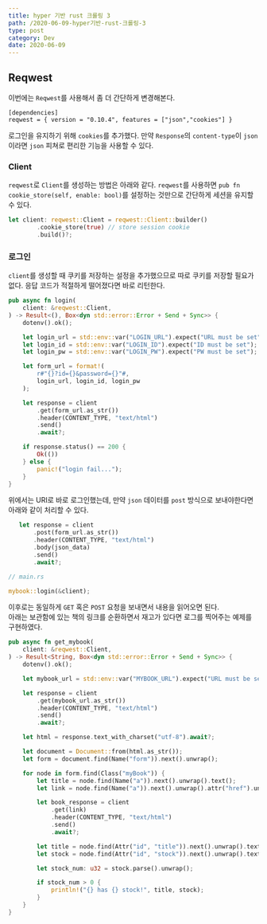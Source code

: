 ```yaml
---
title: hyper 기반 rust 크롤링 3
path: /2020-06-09-hyper기반-rust-크롤링-3
type: post
category: Dev
date: 2020-06-09
---
```


## Reqwest

이번에는 `Reqwest`를 사용해서 좀 더 간단하게 변경해본다.

```
[dependencies]
reqwest = { version = "0.10.4", features = ["json","cookies"] }

```

로그인을 유지하기 위해 `cookies`를 추가했다. 만약 `Response`의 `content-type`이 `json`이라면 `json` 피쳐로 편리한 기능을 사용할 수 있다.

### Client

`reqwest`로 `Client`를 생성하는 방법은 아래와 같다. `reqwest`를 사용하면 `pub fn cookie_store(self, enable: bool)`를 설정하는 것만으로 간단하게 세션을 유지할 수 있다.

```Rust
let client: reqwest::Client = reqwest::Client::builder()
        .cookie_store(true) // store session cookie
        .build()?;
```

### 로그인

`client`를 생성할 때 쿠키를 저장하는 설정을 추가했으므로 따로 쿠키를 저장할 필요가 없다. 응답 코드가 적절하게 떨어졌다면 바로 리턴한다.

```Rust
pub async fn login(
    client: &reqwest::Client,
) -> Result<(), Box<dyn std::error::Error + Send + Sync>> {
    dotenv().ok();

    let login_url = std::env::var("LOGIN_URL").expect("URL must be set");
    let login_id = std::env::var("LOGIN_ID").expect("ID must be set");
    let login_pw = std::env::var("LOGIN_PW").expect("PW must be set");

    let form_url = format!(
        r#"{}?id={}&password={}"#,
        login_url, login_id, login_pw
    );

    let response = client
        .get(form_url.as_str())
        .header(CONTENT_TYPE, "text/html")
        .send()
        .await?;

    if response.status() == 200 {
        Ok(())
    } else {
        panic!("login fail...");
    }
}
```

위에서는 URI로 바로 로그인했는데, 만약 `json` 데이터를 `post` 방식으로 보내야한다면 아래와 같이 처리할 수 있다.

```Rust
   let response = client
       .post(form_url.as_str())
       .header(CONTENT_TYPE, "text/html")
       .body(json_data)
       .send()
       .await?;
```

```Rust
// main.rs

mybook::login(&client);

```

이후로는 동일하게 `GET` 혹은 `POST` 요청을 보내면서 내용을 읽어오면 된다.  
아래는 보관함에 있는 책의 링크를 순환하면서 재고가 있다면 로그를 찍어주는 예제를 구현하였다.

```Rust
pub async fn get_mybook(
    client: &reqwest::Client,
) -> Result<String, Box<dyn std::error::Error + Send + Sync>> {
    dotenv().ok();

    let mybook_url = std::env::var("MYBOOK_URL").expect("URL must be set");

    let response = client
        .get(mybook_url.as_str())
        .header(CONTENT_TYPE, "text/html")
        .send()
        .await?;

    let html = response.text_with_charset("utf-8").await?;

    let document = Document::from(html.as_str());
    let form = document.find(Name("form")).next().unwrap();

    for node in form.find(Class("myBook")) {
        let title = node.find(Name("a")).next().unwrap().text();
        let link = node.find(Name("a")).next().unwrap().attr("href").unwrap();

        let book_response = client
            .get(link)
            .header(CONTENT_TYPE, "text/html")
            .send()
            .await?;

        let title = node.find(Attr("id", "title")).next().unwrap().text();
        let stock = node.find(Attr("id", "stock")).next().unwrap().text();

        let stock_num: u32 = stock.parse().unwrap();

        if stock_num > 0 {
            println!("{} has {} stock!", title, stock);
        }
    }
}


```
